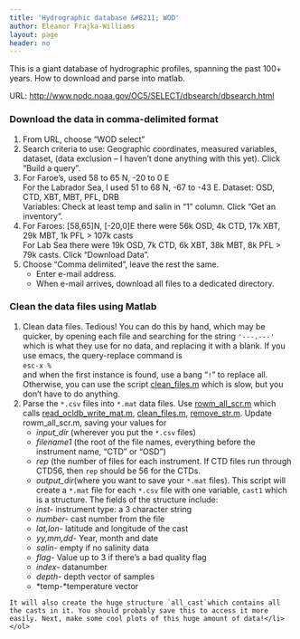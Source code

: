 ```yaml
---
title: 'Hydrographic database &#8211; WOD'
author: Eleanor Frajka-Williams
layout: page
header: no
---
```

This is a giant database of hydrographic profiles, spanning the past 100+ years. How to download and parse into matlab.

URL: <http://www.nodc.noaa.gov/OC5/SELECT/dbsearch/dbsearch.html>

### Download the data in comma-delimited format

  1. From URL, choose &#8220;WOD select&#8221;
  2. Search criteria to use: Geographic coordinates, measured variables, dataset, (data exclusion &#8211; I haven&#8217;t done anything with this yet). Click &#8220;Build a query&#8221;.
  3. For Faroe&#8217;s, used 58 to 65 N, -20 to 0 E  
    For the Labrador Sea, I used 51 to 68 N, -67 to -43 E. Dataset: OSD, CTD, XBT, MBT, PFL, DRB  
    Variables: Check at least temp and salin in &#8220;1&#8221; column. Click &#8220;Get an inventory&#8221;.
  4. For Faroes: [58,65]N, [-20,0]E there were 56k OSD, 4k CTD, 17k XBT, 29k MBT, 1k PFL > 107k casts  
    For Lab Sea there were 19k OSD, 7k CTD, 6k XBT, 38k MBT, 8k PFL > 79k casts. Click &#8220;Download Data&#8221;.
  5. Choose &#8220;Comma delimited&#8221;, leave the rest the same. 
      * Enter e-mail address.
      * When e-mail arrives, download all files to a dedicated directory.

### Clean the data files using Matlab

  1. Clean data files. Tedious! You can do this by hand, which may be quicker, by opening each file and searching for the string `'---.---'` which is what they use for no data, and replacing it with a blank. If you use emacs, the query-replace command is  
    `esc-x %`  
    and when the first instance is found, use a bang &#8220;`!`&#8221; to replace all. Otherwise, you can use the script [clean_files.m][1] which is slow, but you don&#8217;t have to do anything.
  2. Parse the `*.csv` files into `*.mat` data files. Use [rowm\_all\_scr.m][2] which calls [read\_ocldb\_write_mat.m][3], [clean_files.m][1], [remove_str.m][4]. Update rowm\_all\_scr.m, saving your values for 
      * *input_dir* (wherever you put the `*.csv` files) 
      * *filename1* (the root of the file names, everything before the instrument name, &#8220;CTD&#8221; or &#8220;OSD&#8221;) 
      * *rep* (the number of files for each instrument. If CTD files run through CTD56, then `rep` should be 56 for the CTDs. 
      * *output_dir*(where you want to save your `*.mat` files). This script will create a `*.mat` file for each `*.csv` file with one variable, `cast1` which is a structure. The fields of the structure include: 
      * *inst-* instrument type: a 3 character string 
      * *number-* cast number from the file 
      * *lat,lon-* latitude and longitude of the cast 
      * *yy,mm,dd-* Year, month and date 
      * *salin-* empty if no salinity data 
      * *flag-* Value up to 3 if there&#8217;s a bad quality flag 
      * *index-* datanumber 
      * *depth-* depth vector of samples 
      * *temp-*temperature vector
    
    It will also create the huge structure `all_cast`which contains all the casts in it. You should probably save this to access it more easily. Next, make some cool plots of this huge amount of data!</li> </ol>

 [1]: http://www.personal.soton.ac.uk/eefw1u08/matlab/clean_files.m
 [2]: http://www.personal.soton.ac.uk/eefw1u08/matlab/rowm_all_scr.m
 [3]: http://www.personal.soton.ac.uk/eefw1u08/matlab/read_ocldb_write_mat.m
 [4]: http://www.personal.soton.ac.uk/eefw1u08/matlab/remove_str.m